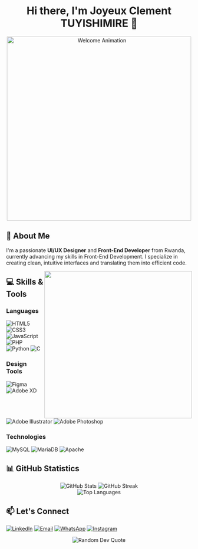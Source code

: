 <div align="center">
  <h1>Hi there, I'm Joyeux Clement TUYISHIMIRE 👋</h1>
  <img src="animation.gif" width="500" alt="Welcome Animation">
</div>

## 🚀 About Me
I'm a passionate **UI/UX Designer** and **Front-End Developer** from Rwanda, currently advancing my skills in Front-End Development. I specialize in creating clean, intuitive interfaces and translating them into efficient code.

<img align="right" src="https://user-images.githubusercontent.com/74038190/225813708-98b745f2-7d22-48cf-9150-083f1b00d6c9.gif" width="400">

## 💻 Skills & Tools

### Languages
![HTML5](https://img.shields.io/badge/html5-%23E34F26.svg?style=for-the-badge&logo=html5&logoColor=white)
![CSS3](https://img.shields.io/badge/css3-%231572B6.svg?style=for-the-badge&logo=css3&logoColor=white)
![JavaScript](https://img.shields.io/badge/javascript-%23323330.svg?style=for-the-badge&logo=javascript&logoColor=%23F7DF1E)
![PHP](https://img.shields.io/badge/php-%23777BB4.svg?style=for-the-badge&logo=php&logoColor=white)
![Python](https://img.shields.io/badge/python-3670A0?style=for-the-badge&logo=python&logoColor=ffdd54)
![C](https://img.shields.io/badge/c-%2300599C.svg?style=for-the-badge&logo=c&logoColor=white)

### Design Tools
![Figma](https://img.shields.io/badge/Figma-F24E1E?style=for-the-badge&logo=figma&logoColor=white)
![Adobe XD](https://img.shields.io/badge/Adobe%20XD-470137?style=for-the-badge&logo=Adobe%20XD&logoColor=#FF61F6)
![Adobe Illustrator](https://img.shields.io/badge/adobe%20illustrator-%23FF9A00.svg?style=for-the-badge&logo=adobe%20illustrator&logoColor=white)
![Adobe Photoshop](https://img.shields.io/badge/adobe%20photoshop-%2331A8FF.svg?style=for-the-badge&logo=adobe%20photoshop&logoColor=white)

### Technologies
![MySQL](https://img.shields.io/badge/mysql-%2300f.svg?style=for-the-badge&logo=mysql&logoColor=white)
![MariaDB](https://img.shields.io/badge/MariaDB-003545?style=for-the-badge&logo=mariadb&logoColor=white)
![Apache](https://img.shields.io/badge/apache-%23D42029.svg?style=for-the-badge&logo=apache&logoColor=white)

## 📊 GitHub Statistics

<div align="center">
  <img src="https://github-readme-stats.vercel.app/api?username=joyeuxclement87&theme=react&hide_border=true&include_all_commits=true&count_private=true" alt="GitHub Stats" />
  <img src="https://github-readme-streak-stats.herokuapp.com/?user=joyeuxclement87&theme=react&hide_border=true" alt="GitHub Streak" />
</div>

<div align="center">
  <img src="https://github-readme-stats.vercel.app/api/top-langs/?username=joyeuxclement87&theme=react&hide_border=true&include_all_commits=true&count_private=true&layout=compact" alt="Top Languages" />
</div>

## 📫 Let's Connect

[![LinkedIn](https://img.shields.io/badge/LinkedIn-Connect-blue?style=for-the-badge&logo=linkedin)](https://www.linkedin.com/in/tuyishimire-joyeux-clement-32418528a/)
[![Email](https://img.shields.io/badge/Email-Contact-red?style=for-the-badge&logo=gmail&logoColor=white)](mailto:joyeuxclement87@gmail.com)
[![WhatsApp](https://img.shields.io/badge/WhatsApp-Chat-25D366?style=for-the-badge&logo=whatsapp&logoColor=white)](https://wa.me/250790478265)
[![Instagram](https://img.shields.io/badge/Instagram-Follow-E4405F?style=for-the-badge&logo=instagram&logoColor=white)](https://www.instagram.com/carpricorn_gboy/)

<div align="center">
  <img src="https://quotes-github-readme.vercel.app/api?type=horizontal&theme=radical" alt="Random Dev Quote" />
</div>
